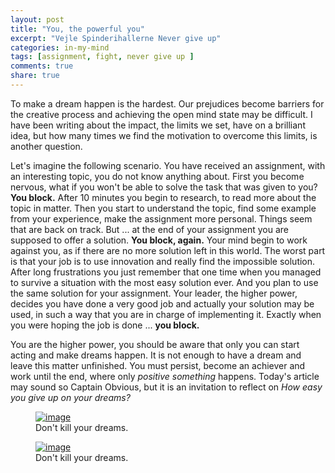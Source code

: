 ```yaml
---
layout: post
title: "You, the powerful you"
excerpt: "Vejle Spinderihallerne Never give up"
categories: in-my-mind
tags: [assignment, fight, never give up ]
comments: true
share: true
---
```


To make a dream happen is the hardest. Our prejudices become barriers for the creative process and achieving the open mind state may be difficult. I have been writing about the impact, the limits we set, have on a brilliant idea, but how many times we find the motivation to overcome this limits, is another question.

Let's imagine the following scenario. You have received an assignment, with an interesting topic, you do not know anything about. First you become nervous, what if you won't be able to solve the task that was given to you? __You block.__ After 10 minutes you begin to research, to read more about the topic in matter. Then you start to understand the topic, find some example from your experience, make the assignment more personal. Things seem that are back on track. But ... at the end of your assignment you are supposed to offer a solution. __You block, again.__ Your mind begin to work against you, as if there are no more solution left in this world. The worst part is that your job is to use innovation and really find the impossible solution. After long frustrations you just remember that one time when you managed to survive a situation with the most easy solution ever. And you plan to use the same solution for your assignment. Your leader, the higher power, decides you have done a very good job and actually your solution may be used, in such a way that you are in charge of implementing it. Exactly when you were hoping the job is done ... __you block.__

You are the higher power, you should be aware that only you can start acting and make dreams happen. It is not enough to have a dream and leave this matter unfinished. You must persist, become an achiever and work until the end, where only *positive something* happens. Today's article may sound so Captain Obvious, but it is an invitation to reflect on *How easy you give up on your dreams?*

<figure>
	<a href="{{site.url}}/images/in-my-mind/22-09-2015/imageedit_7_9641943920.jpg"><img src="{{site.url}}/images/in-my-mind/22-09-2015/imageedit_7_9641943920.jpg" alt="image"></a>
	<figcaption> Don't kill your dreams. </figcaption>
</figure>

<figure>
	<a href="{{site.url}}/images/in-my-mind/22-09-2015/imageedit_9_3656356710.jpg"><img src="{{site.url}}/images/in-my-mind/22-09-2015/imageedit_9_3656356710.jpg" alt="image"></a>
	<figcaption> Don't kill your dreams. </figcaption>
</figure>
